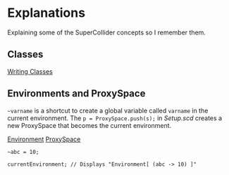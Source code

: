 # Explanations

Explaining some of the SuperCollider concepts so I remember them.

## Classes

[Writing Classes](http://doc.sccode.org/Guides/WritingClasses.html)

## Environments and ProxySpace

`~varname` is a shortcut to create a global variable called `varname` in the current environment.
The `p = ProxySpace.push(s);` in *Setup.scd* creates a new ProxySpace that becomes the current environment.

[Environment](https://doc.sccode.org/Classes/Environment.html)
[ProxySpace](http://doc.sccode.org/Classes/ProxySpace.html)

```
~abc = 10;

currentEnvironment; // Displays "Environment[ (abc -> 10) ]"
```
